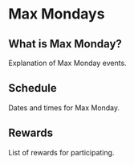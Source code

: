# Max Mondays
## What is Max Monday?
Explanation of Max Monday events.

## Schedule
Dates and times for Max Monday.

## Rewards
List of rewards for participating.